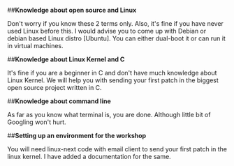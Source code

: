 ##**Knowledge about open source and Linux**

Don't worry if you know these 2 terms only. Also, it's fine if you have
never used Linux before this. I would advise you to come up with Debian
or debian based Linux distro [Ubuntu]. You can either dual-boot it or can
run it in virtual machines.

##**Knowledge about Linux Kernel and C**

It's fine if you are a beginner in C and don't have much knowledge about
Linux Kernel. We will help you with sending your first patch in the biggest
open source project written in C.

##**Knowledge about command line**

As far as you know what terminal is, you are done. Although little bit of Googling
won't hurt.

##**Setting up an environment for the workshop**

You will need linux-next code with email client to send your first patch
in the linux kernel. I have added a documentation for the same.
